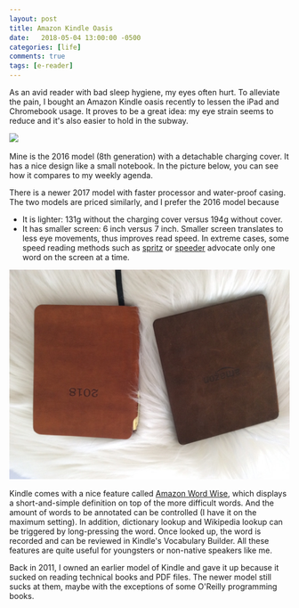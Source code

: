 ```yaml
---
layout: post
title: Amazon Kindle Oasis
date:   2018-05-04 13:00:00 -0500
categories: [life]
comments: true
tags: [e-reader]
---
```


As an avid reader with bad sleep hygiene, my eyes often hurt.
To alleviate the pain, 
I bought an Amazon Kindle oasis recently to lessen the iPad and Chromebook usage.
It proves to be a great idea: my eye strain seems to reduce and it's also
easier to hold in the subway.

<a target="_blank"  href="https://www.amazon.com/gp/product/B00VINDBJK/ref=as_li_tl?ie=UTF8&camp=1789&creative=9325&creativeASIN=B00VINDBJK&linkCode=as2&tag=nosarthur2016-20&linkId=73241b1e2a74bf843ad1ca9a6e3787a0"><img border="0" src="//ws-na.amazon-adsystem.com/widgets/q?_encoding=UTF8&MarketPlace=US&ASIN=B00VINDBJK&ServiceVersion=20070822&ID=AsinImage&WS=1&Format=_SL250_&tag=nosarthur2016-20" ></a><img src="//ir-na.amazon-adsystem.com/e/ir?t=nosarthur2016-20&l=am2&o=1&a=B00VINDBJK" width="1" height="1" border="0" alt="" style="border:none !important; margin:0px !important;" />

Mine is the 2016 model (8th generation) with a detachable charging cover.
It has a nice design like a small notebook.
In the picture below, you can see how it compares to my weekly agenda.

There is a newer 2017 model with faster processor and water-proof casing.
The two models are priced similarly, and I prefer the 2016 model because

* It is lighter: 131g without the charging cover versus 194g without cover.
* It has smaller screen: 6 inch versus 7 inch.
  Smaller screen translates to less eye movements, thus improves read speed.
  In extreme cases, some speed reading methods such as [spritz](http://spritzinc.com/) or [speeder](https://www.spreeder.com/) advocate only one word on the screen at a time.

![kindle oasis](/assets/kindle.jpg)

Kindle comes with a nice feature called [Amazon Word Wise](https://www.amazon.com/gp/feature.html?ie=UTF8&docId=1002989731),
which displays a short-and-simple definition on top of the more difficult words.
And the amount of words to be annotated can be controlled (I have it on the maximum setting).
In addition, dictionary lookup and Wikipedia lookup can be triggered by long-pressing the word.
Once looked up, the word is recorded and can be reviewed in Kindle's Vocabulary Builder.
All these features are quite useful for youngsters or non-native speakers like me.

Back in 2011, I owned an earlier model of Kindle and gave it up because it sucked on reading technical books and PDF files.
The newer model still sucks at them, maybe with the exceptions of some O'Reilly programming books.
